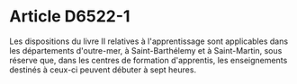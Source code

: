 # Article D6522-1

Les dispositions du livre II relatives à l'apprentissage sont applicables dans les départements d'outre-mer, à Saint-Barthélemy et à Saint-Martin, sous réserve que, dans les centres de formation d'apprentis, les enseignements destinés à ceux-ci peuvent débuter à sept heures.
